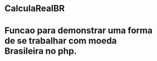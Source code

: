 CalculaRealBR
=============

# Funcao para demonstrar uma forma de se trabalhar com moeda Brasileira no php.
